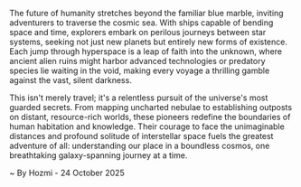 
The future of humanity stretches beyond the familiar blue marble, inviting adventurers to traverse the cosmic sea. With ships capable of bending space and time, explorers embark on perilous journeys between star systems, seeking not just new planets but entirely new forms of existence. Each jump through hyperspace is a leap of faith into the unknown, where ancient alien ruins might harbor advanced technologies or predatory species lie waiting in the void, making every voyage a thrilling gamble against the vast, silent darkness.

This isn't merely travel; it's a relentless pursuit of the universe's most guarded secrets. From mapping uncharted nebulae to establishing outposts on distant, resource-rich worlds, these pioneers redefine the boundaries of human habitation and knowledge. Their courage to face the unimaginable distances and profound solitude of interstellar space fuels the greatest adventure of all: understanding our place in a boundless cosmos, one breathtaking galaxy-spanning journey at a time.

~ By Hozmi - 24 October 2025
